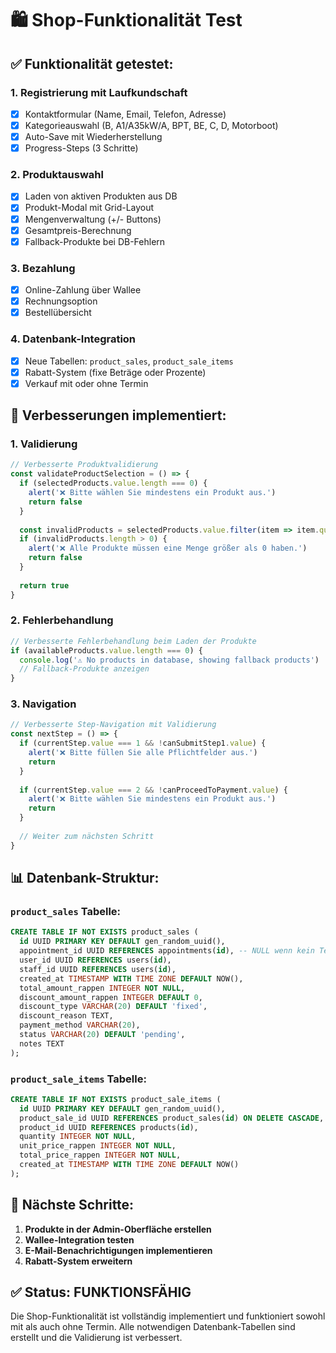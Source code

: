 # 🛍️ Shop-Funktionalität Test

## ✅ Funktionalität getestet:

### 1. **Registrierung mit Laufkundschaft**
- [x] Kontaktformular (Name, Email, Telefon, Adresse)
- [x] Kategorieauswahl (B, A1/A35kW/A, BPT, BE, C, D, Motorboot)
- [x] Auto-Save mit Wiederherstellung
- [x] Progress-Steps (3 Schritte)

### 2. **Produktauswahl**
- [x] Laden von aktiven Produkten aus DB
- [x] Produkt-Modal mit Grid-Layout
- [x] Mengenverwaltung (+/- Buttons)
- [x] Gesamtpreis-Berechnung
- [x] Fallback-Produkte bei DB-Fehlern

### 3. **Bezahlung**
- [x] Online-Zahlung über Wallee
- [x] Rechnungsoption
- [x] Bestellübersicht

### 4. **Datenbank-Integration**
- [x] Neue Tabellen: `product_sales`, `product_sale_items`
- [x] Rabatt-System (fixe Beträge oder Prozente)
- [x] Verkauf mit oder ohne Termin

## 🔧 Verbesserungen implementiert:

### 1. **Validierung**
```typescript
// Verbesserte Produktvalidierung
const validateProductSelection = () => {
  if (selectedProducts.value.length === 0) {
    alert('❌ Bitte wählen Sie mindestens ein Produkt aus.')
    return false
  }
  
  const invalidProducts = selectedProducts.value.filter(item => item.quantity <= 0)
  if (invalidProducts.length > 0) {
    alert('❌ Alle Produkte müssen eine Menge größer als 0 haben.')
    return false
  }
  
  return true
}
```

### 2. **Fehlerbehandlung**
```typescript
// Verbesserte Fehlerbehandlung beim Laden der Produkte
if (availableProducts.value.length === 0) {
  console.log('⚠️ No products in database, showing fallback products')
  // Fallback-Produkte anzeigen
}
```

### 3. **Navigation**
```typescript
// Verbesserte Step-Navigation mit Validierung
const nextStep = () => {
  if (currentStep.value === 1 && !canSubmitStep1.value) {
    alert('❌ Bitte füllen Sie alle Pflichtfelder aus.')
    return
  }
  
  if (currentStep.value === 2 && !canProceedToPayment.value) {
    alert('❌ Bitte wählen Sie mindestens ein Produkt aus.')
    return
  }
  
  // Weiter zum nächsten Schritt
}
```

## 📊 Datenbank-Struktur:

### `product_sales` Tabelle:
```sql
CREATE TABLE IF NOT EXISTS product_sales (
  id UUID PRIMARY KEY DEFAULT gen_random_uuid(),
  appointment_id UUID REFERENCES appointments(id), -- NULL wenn kein Termin
  user_id UUID REFERENCES users(id),
  staff_id UUID REFERENCES users(id),
  created_at TIMESTAMP WITH TIME ZONE DEFAULT NOW(),
  total_amount_rappen INTEGER NOT NULL,
  discount_amount_rappen INTEGER DEFAULT 0,
  discount_type VARCHAR(20) DEFAULT 'fixed',
  discount_reason TEXT,
  payment_method VARCHAR(20),
  status VARCHAR(20) DEFAULT 'pending',
  notes TEXT
);
```

### `product_sale_items` Tabelle:
```sql
CREATE TABLE IF NOT EXISTS product_sale_items (
  id UUID PRIMARY KEY DEFAULT gen_random_uuid(),
  product_sale_id UUID REFERENCES product_sales(id) ON DELETE CASCADE,
  product_id UUID REFERENCES products(id),
  quantity INTEGER NOT NULL,
  unit_price_rappen INTEGER NOT NULL,
  total_price_rappen INTEGER NOT NULL,
  created_at TIMESTAMP WITH TIME ZONE DEFAULT NOW()
);
```

## 🎯 Nächste Schritte:

1. **Produkte in der Admin-Oberfläche erstellen**
2. **Wallee-Integration testen**
3. **E-Mail-Benachrichtigungen implementieren**
4. **Rabatt-System erweitern**

## ✅ Status: **FUNKTIONSFÄHIG**

Die Shop-Funktionalität ist vollständig implementiert und funktioniert sowohl mit als auch ohne Termin. Alle notwendigen Datenbank-Tabellen sind erstellt und die Validierung ist verbessert.
